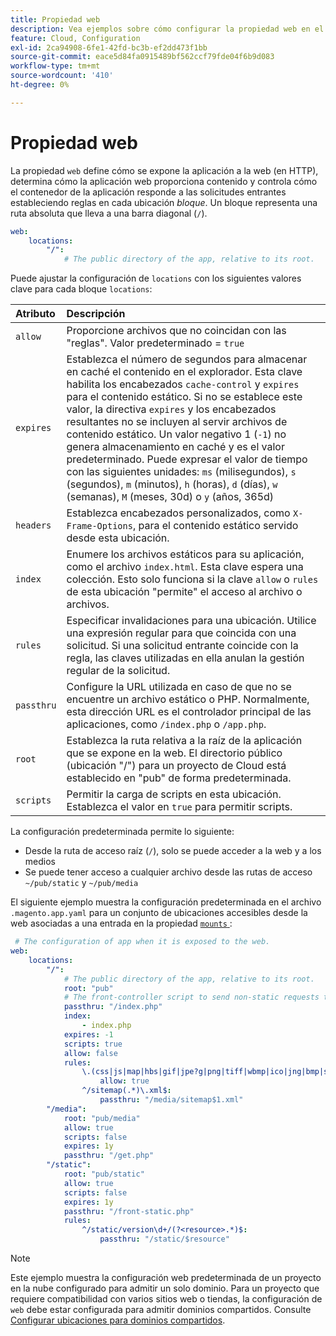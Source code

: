 ```yaml
---
title: Propiedad web
description: Vea ejemplos sobre cómo configurar la propiedad web en el archivo de configuración de la aplicación  [!DNL Commerce] .
feature: Cloud, Configuration
exl-id: 2ca94908-6fe1-42fd-bc3b-ef2dd473f1bb
source-git-commit: eace5d84fa0915489bf562ccf79fde04f6b9d083
workflow-type: tm+mt
source-wordcount: '410'
ht-degree: 0%

---
```


# Propiedad web

La propiedad `web` define cómo se expone la aplicación a la web (en HTTP), determina cómo la aplicación web proporciona contenido y controla cómo el contenedor de la aplicación responde a las solicitudes entrantes estableciendo reglas en cada ubicación _bloque_. Un bloque representa una ruta absoluta que lleva a una barra diagonal (`/`).

```yaml
web:
    locations:
        "/":
            # The public directory of the app, relative to its root.
```

Puede ajustar la configuración de `locations` con los siguientes valores clave para cada bloque `locations`:

| Atributo | Descripción |
| :--- | :--- |
| `allow` | Proporcione archivos que no coincidan con las &quot;reglas&quot;. Valor predeterminado = `true` |
| `expires` | Establezca el número de segundos para almacenar en caché el contenido en el explorador. Esta clave habilita los encabezados `cache-control` y `expires` para el contenido estático. Si no se establece este valor, la directiva `expires` y los encabezados resultantes no se incluyen al servir archivos de contenido estático. Un valor negativo 1 (`-1`) no genera almacenamiento en caché y es el valor predeterminado. Puede expresar el valor de tiempo con las siguientes unidades: `ms` (milisegundos), `s` (segundos), `m` (minutos), `h` (horas), `d` (días), `w` (semanas), `M` (meses, 30d) o `y` (años, 365d) |
| `headers` | Establezca encabezados personalizados, como `X-Frame-Options`, para el contenido estático servido desde esta ubicación. |
| `index` | Enumere los archivos estáticos para su aplicación, como el archivo `index.html`. Esta clave espera una colección. Esto solo funciona si la clave `allow` o `rules` de esta ubicación &quot;permite&quot; el acceso al archivo o archivos. |
| `rules` | Especificar invalidaciones para una ubicación. Utilice una expresión regular para que coincida con una solicitud. Si una solicitud entrante coincide con la regla, las claves utilizadas en ella anulan la gestión regular de la solicitud. |
| `passthru` | Configure la URL utilizada en caso de que no se encuentre un archivo estático o PHP. Normalmente, esta dirección URL es el controlador principal de las aplicaciones, como `/index.php` o `/app.php`. |
| `root` | Establezca la ruta relativa a la raíz de la aplicación que se expone en la web. El directorio público (ubicación &quot;/&quot;) para un proyecto de Cloud está establecido en &quot;pub&quot; de forma predeterminada. |
| `scripts` | Permitir la carga de scripts en esta ubicación. Establezca el valor en `true` para permitir scripts. |

La configuración predeterminada permite lo siguiente:

- Desde la ruta de acceso raíz (`/`), solo se puede acceder a la web y a los medios
- Se puede tener acceso a cualquier archivo desde las rutas de acceso `~/pub/static` y `~/pub/media`

El siguiente ejemplo muestra la configuración predeterminada en el archivo `.magento.app.yaml` para un conjunto de ubicaciones accesibles desde la web asociadas a una entrada en la propiedad [`mounts` ](properties.md#mounts):

```yaml
 # The configuration of app when it is exposed to the web.
web:
    locations:
        "/":
            # The public directory of the app, relative to its root.
            root: "pub"
            # The front-controller script to send non-static requests to.
            passthru: "/index.php"
            index:
                - index.php
            expires: -1
            scripts: true
            allow: false
            rules:
                \.(css|js|map|hbs|gif|jpe?g|png|tiff|wbmp|ico|jng|bmp|svgz|midi?|mp?ga|mp2|mp3|m4a|ra|weba|3gpp?|mp4|mpe?g|mpe|ogv|mov|webm|flv|mng|asx|asf|wmv|avi|ogx|swf|jar|ttf|eot|woff|otf|html?)$:
                    allow: true
                ^/sitemap(.*)\.xml$:
                    passthru: "/media/sitemap$1.xml"
        "/media":
            root: "pub/media"
            allow: true
            scripts: false
            expires: 1y
            passthru: "/get.php"
        "/static":
            root: "pub/static"
            allow: true
            scripts: false
            expires: 1y
            passthru: "/front-static.php"
            rules:
                ^/static/version\d+/(?<resource>.*)$:
                    passthru: "/static/$resource"
```

>[!NOTE]
>
>Este ejemplo muestra la configuración web predeterminada de un proyecto en la nube configurado para admitir un solo dominio. Para un proyecto que requiere compatibilidad con varios sitios web o tiendas, la configuración de `web` debe estar configurada para admitir dominios compartidos. Consulte [Configurar ubicaciones para dominios compartidos](../store/multiple-sites.md#configure-locations-for-shared-domains).
